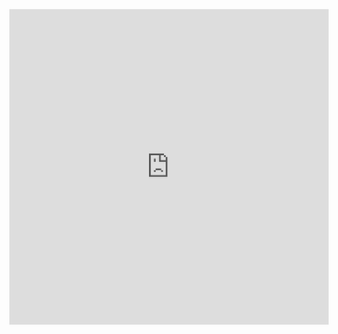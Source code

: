<iframe src="http://spreadsheets.google.com/viewform?formkey=dEdoTUxXcnRyQkluZTZTaUVpRmExd0E6MA" width="576" height="570" style="overflow: scroll; margin-top: 0px;" frameborder="0" marginheight="0" marginwidth="0">Loading...</iframe>
